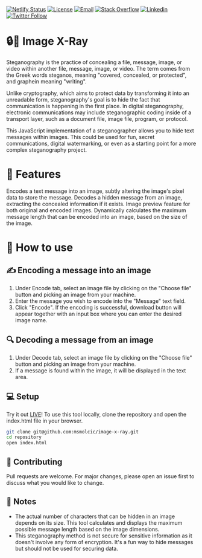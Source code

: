 [![Netlify Status](https://api.netlify.com/api/v1/badges/36fd7c40-b676-4143-a35a-0a199f81728c/deploy-status)](https://app.netlify.com/sites/image-x-ray/deploys)
[![License](https://img.shields.io/badge/license-MIT-green)](https://github.com/YourGithubUsername/YourRepositoryName/blob/main/LICENSE)
[![Email](https://img.shields.io/badge/Email-gray?logo=gmail&style=flat-square)](mailto:mario.smolcic@rokolabs.com)
[![Stack Overflow](https://img.shields.io/badge/Stackoverflow-gray?logo=stackoverflow&style=flat-square)](https://stackoverflow.com/users/3284114/msmolcic)
[![Linkedin](https://img.shields.io/badge/-LinkedIn-blue?style=flat-square&logo=Linkedin&logoColor=white&link=https://www.linkedin.com/in/yourusername)](https://www.linkedin.com/in/msmolcic/)
[![Twitter Follow](https://img.shields.io/twitter/follow/MarioSmolcic?style=social)](https://twitter.com/MarioSmolcic)

# 🔒🎨 Image X-Ray
Steganography is the practice of concealing a file, message, image, or video within another file, message, image, or video. The term comes from the Greek words steganos, meaning "covered, concealed, or protected", and graphein meaning "writing".

Unlike cryptography, which aims to protect data by transforming it into an unreadable form, steganography's goal is to hide the fact that communication is happening in the first place. In digital steganography, electronic communications may include steganographic coding inside of a transport layer, such as a document file, image file, program, or protocol.

This JavaScript implementation of a steganographer allows you to hide text messages within images. This could be used for fun, secret communications, digital watermarking, or even as a starting point for a more complex steganography project.

# 🌟 Features
Encodes a text message into an image, subtly altering the image's pixel data to store the message.
Decodes a hidden message from an image, extracting the concealed information if it exists.
Image preview feature for both original and encoded images.
Dynamically calculates the maximum message length that can be encoded into an image, based on the size of the image.

# 🔧 How to use
## ✍️ Encoding a message into an image
<ol>
  <li>Under Encode tab, select an image file by clicking on the "Choose file" button and picking an image from your machine.</li>
  <li>Enter the message you wish to encode into the "Message" text field.</li>
  <li>Click "Encode". If the encoding is successful, download button will appear together with an input box where you can enter the desired image name.</li>
</ol>

## 🔍 Decoding a message from an image
<ol>
  <li>Under Decode tab, select an image file by clicking on the "Choose file" button and picking an image from your machine.</li>
  <li>If a message is found within the image, it will be displayed in the text area.</li>
</ol>

## 💻 Setup

Try it out [LIVE](https://image-x-ray.netlify.app/)!
To use this tool locally, clone the repository and open the index.html file in your browser.

```bash
git clone git@github.com:msmolcic/image-x-ray.git
cd repository
open index.html
```

## 🤝 Contributing
Pull requests are welcome. For major changes, please open an issue first to discuss what you would like to change.

## 📝 Notes
* The actual number of characters that can be hidden in an image depends on its size. This tool calculates and displays the maximum possible message length based on the image dimensions.
* This steganography method is not secure for sensitive information as it doesn't involve any form of encryption. It's a fun way to hide messages but should not be used for securing data.